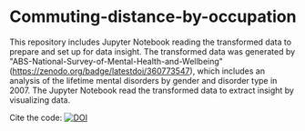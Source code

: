 # Commuting-distance-by-occupation

This repository includes Jupyter Notebook reading the transformed data to prepare and set up for data insight.
The transformed data was generated by "ABS-National-Survey-of-Mental-Health-and-Wellbeing"(https://zenodo.org/badge/latestdoi/360773547), which includes an analysis of the lifetime mental disorders by gender and disorder type in 2007.
The Jupyter Notebook read the transformed data to extract insight by visualizing data.

Cite the code: [![DOI](https://zenodo.org/badge/361084111.svg)](https://zenodo.org/badge/latestdoi/361084111)